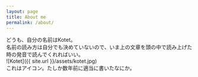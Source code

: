 ```yaml
---
layout: page
title: About me
permalink: /about/
---
```


どうも、自分の名前はKotet。  
名前の読み方は自分でも決めていないので、いま上の文章を頭の中で読み上げた時の発音で読んでくれればいい。  
![Kotet]({{ site.url }}/assets/kotet.jpg)  
これはアイコン。たしか数年前に適当に書いたなにか。
